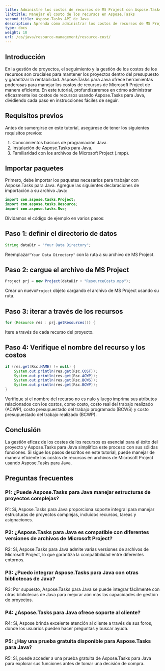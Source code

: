 ```yaml
---
title: Administre los costos de recursos de MS Project con Aspose.Tasks para Java
linktitle: Manejar el costo de los recursos en Aspose.Tasks
second_title: Aspose.Tasks API de Java
description: Aprenda cómo administrar los costos de recursos de MS Project de manera eficiente con Aspose.Tasks para Java. Sigue nuestra guía paso a paso.
type: docs
weight: 18
url: /es/java/resource-management/resource-cost/
---
```

## Introducción

En la gestión de proyectos, el seguimiento y la gestión de los costos de los recursos son cruciales para mantener los proyectos dentro del presupuesto y garantizar la rentabilidad. Aspose.Tasks para Java ofrece herramientas poderosas para manejar los costos de recursos de Microsoft Project de manera eficiente. En este tutorial, profundizaremos en cómo administrar eficazmente los costos de recursos usando Aspose.Tasks para Java, dividiendo cada paso en instrucciones fáciles de seguir.

## Requisitos previos

Antes de sumergirse en este tutorial, asegúrese de tener los siguientes requisitos previos:

1. Conocimientos básicos de programación Java.
2. Instalación de Aspose.Tasks para Java.
3. Familiaridad con los archivos de Microsoft Project (.mpp).

## Importar paquetes

Primero, debe importar los paquetes necesarios para trabajar con Aspose.Tasks para Java. Agregue las siguientes declaraciones de importación a su archivo Java:

```java
import com.aspose.tasks.Project;
import com.aspose.tasks.Resource;
import com.aspose.tasks.Rsc;
```

Dividamos el código de ejemplo en varios pasos:

## Paso 1: definir el directorio de datos

```java
String dataDir = "Your Data Directory";
```

 Reemplazar`"Your Data Directory"` con la ruta a su archivo de MS Project.

## Paso 2: cargue el archivo de MS Project

```java
Project prj = new Project(dataDir + "ResourceCosts.mpp");
```

 Crear un nuevo`Project` objeto cargando el archivo de MS Project usando su ruta.

## Paso 3: iterar a través de los recursos

```java
for (Resource res : prj.getResources()) {
```

Itere a través de cada recurso del proyecto.

## Paso 4: Verifique el nombre del recurso y los costos

```java
if (res.get(Rsc.NAME) != null) {
    System.out.println(res.get(Rsc.COST));
    System.out.println(res.get(Rsc.ACWP));
    System.out.println(res.get(Rsc.BCWS));
    System.out.println(res.get(Rsc.BCWP));
}
```

Verifique si el nombre del recurso no es nulo y luego imprima sus atributos relacionados con los costos, como costo, costo real del trabajo realizado (ACWP), costo presupuestado del trabajo programado (BCWS) y costo presupuestado del trabajo realizado (BCWP).

## Conclusión

La gestión eficaz de los costes de los recursos es esencial para el éxito del proyecto y Aspose.Tasks para Java simplifica este proceso con sus sólidas funciones. Si sigue los pasos descritos en este tutorial, puede manejar de manera eficiente los costos de recursos en archivos de Microsoft Project usando Aspose.Tasks para Java.

## Preguntas frecuentes

### P1: ¿Puede Aspose.Tasks para Java manejar estructuras de proyectos complejas?

R1: Sí, Aspose.Tasks para Java proporciona soporte integral para manejar estructuras de proyectos complejas, incluidos recursos, tareas y asignaciones.

### P2: ¿Aspose.Tasks para Java es compatible con diferentes versiones de archivos de Microsoft Project?

R2: Sí, Aspose.Tasks para Java admite varias versiones de archivos de Microsoft Project, lo que garantiza la compatibilidad entre diferentes entornos.

### P3: ¿Puedo integrar Aspose.Tasks para Java con otras bibliotecas de Java?

R3: Por supuesto, Aspose.Tasks para Java se puede integrar fácilmente con otras bibliotecas de Java para mejorar aún más las capacidades de gestión de proyectos.

### P4: ¿Aspose.Tasks para Java ofrece soporte al cliente?

R4: Sí, Aspose brinda excelente atención al cliente a través de sus foros, donde los usuarios pueden hacer preguntas y buscar ayuda.

### P5: ¿Hay una prueba gratuita disponible para Aspose.Tasks para Java?

R5: Sí, puede acceder a una prueba gratuita de Aspose.Tasks para Java para explorar sus funciones antes de tomar una decisión de compra.